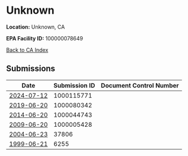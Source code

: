# Unknown

**Location:** Unknown, CA

**EPA Facility ID:** 100000078649

[Back to CA Index](../../index.md)

## Submissions

| Date | Submission ID | Document Control Number |
|------|--------------|-------------------------|
| [2024-07-12](submissions/1000115771.md) | 1000115771 |  |
| [2019-06-20](submissions/1000080342.md) | 1000080342 |  |
| [2014-06-20](submissions/1000044743.md) | 1000044743 |  |
| [2009-06-20](submissions/1000005428.md) | 1000005428 |  |
| [2004-06-23](submissions/37806.md) | 37806 |  |
| [1999-06-21](submissions/6255.md) | 6255 |  |
